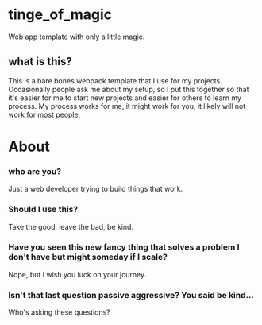 # tinge_of_magic
Web app template with only a little magic.

## what is this?
This is a bare bones webpack template that I use for my projects. Occasionally people ask me about my setup, so I put this together so that it's easier for me to start new projects and easier for others to learn my process. My process works for me, it might work for you, it likely will not work for most people.



# About

### who are you?
Just a web developer trying to build things that work.

### Should I use this?
Take the good, leave the bad, be kind.

### Have you seen this new fancy thing that solves a problem I don't have but might someday if I scale?
Nope, but I wish you luck on your journey.

### Isn't that last question passive aggressive? You said be kind...
Who's asking these questions?
